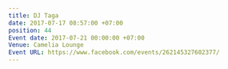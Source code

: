 ```yaml
---
title: DJ Taga
date: 2017-07-17 08:57:00 +07:00
position: 44
Event date: 2017-07-21 00:00:00 +07:00
Venue: Camelia Lounge
Event URL: https://www.facebook.com/events/262145327602377/
---
```


